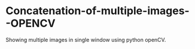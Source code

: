 # Concatenation-of-multiple-images--OPENCV
Showing multiple images in single window using python openCV.
